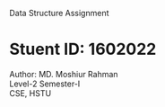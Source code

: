   Data Structure Assignment
# Stuent ID: 1602022
  Author: MD. Moshiur Rahman    
  Level-2 Semester-I    
  CSE, HSTU
